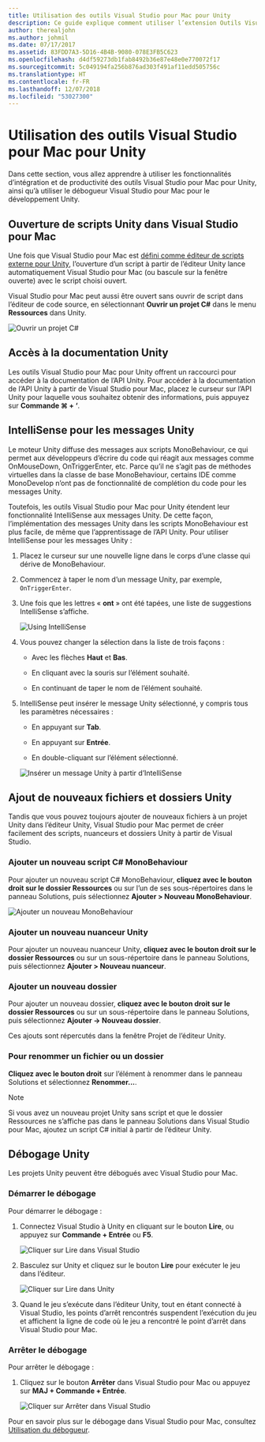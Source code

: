 ```yaml
---
title: Utilisation des outils Visual Studio pour Mac pour Unity
description: Ce guide explique comment utiliser l’extension Outils Visual Studio pour Mac pour Unity
author: therealjohn
ms.author: johmil
ms.date: 07/17/2017
ms.assetid: 83FDD7A3-5D16-4B4B-9080-078E3FB5C623
ms.openlocfilehash: d4df59273db1fab8492b36e87e48e0e770072f17
ms.sourcegitcommit: 5c049194fa256b876ad303f491af11edd505756c
ms.translationtype: HT
ms.contentlocale: fr-FR
ms.lasthandoff: 12/07/2018
ms.locfileid: "53027300"
---
```

# <a name="using-visual-studio-for-mac-tools-for-unity"></a>Utilisation des outils Visual Studio pour Mac pour Unity

Dans cette section, vous allez apprendre à utiliser les fonctionnalités d’intégration et de productivité des outils Visual Studio pour Mac pour Unity, ainsi qu’à utiliser le débogueur Visual Studio pour Mac pour le développement Unity.

## <a name="opening-unity-scripts-in-visual-studio-for-mac"></a>Ouverture de scripts Unity dans Visual Studio pour Mac

Une fois que Visual Studio pour Mac est [défini comme éditeur de scripts externe pour Unity](setup-vsmac-tools-unity.md#configure-unity-for-use-with-visual-studio-for-mac), l’ouverture d’un script à partir de l’éditeur Unity lance automatiquement Visual Studio pour Mac (ou bascule sur la fenêtre ouverte) avec le script choisi ouvert.

Visual Studio pour Mac peut aussi être ouvert sans ouvrir de script dans l’éditeur de code source, en sélectionnant **Ouvrir un projet C#** dans le menu **Ressources** dans Unity.

![Ouvrir un projet C#](media/using-vsmac-tools-unity-image1.png)

## <a name="unity-documentation-access"></a>Accès à la documentation Unity

Les outils Visual Studio pour Mac pour Unity offrent un raccourci pour accéder à la documentation de l’API Unity. Pour accéder à la documentation de l’API Unity à partir de Visual Studio pour Mac, placez le curseur sur l’API Unity pour laquelle vous souhaitez obtenir des informations, puis appuyez sur **Commande ⌘ + ‘**.

## <a name="intellisense-for-unity-messages"></a>IntelliSense pour les messages Unity
Le moteur Unity diffuse des messages aux scripts MonoBehaviour, ce qui permet aux développeurs d’écrire du code qui réagit aux messages comme OnMouseDown, OnTriggerEnter, etc. Parce qu’il ne s’agit pas de méthodes virtuelles dans la classe de base MonoBehaviour, certains IDE comme MonoDevelop n’ont pas de fonctionnalité de complétion du code pour les messages Unity.

Toutefois, les outils Visual Studio pour Mac pour Unity étendent leur fonctionnalité IntelliSense aux messages Unity. De cette façon, l’implémentation des messages Unity dans les scripts MonoBehaviour est plus facile, de même que l’apprentissage de l’API Unity. Pour utiliser IntelliSense pour les messages Unity :

1. Placez le curseur sur une nouvelle ligne dans le corps d’une classe qui dérive de MonoBehaviour.

2. Commencez à taper le nom d’un message Unity, par exemple, `OnTriggerEnter`.

3. Une fois que les lettres « **ont** » ont été tapées, une liste de suggestions IntelliSense s’affiche.

   ![Using IntelliSense](media/using-vsmac-tools-unity-image2.png)

4. Vous pouvez changer la sélection dans la liste de trois façons :

   * Avec les flèches **Haut** et **Bas**.

   * En cliquant avec la souris sur l’élément souhaité.

   * En continuant de taper le nom de l’élément souhaité.

5. IntelliSense peut insérer le message Unity sélectionné, y compris tous les paramètres nécessaires :

   * En appuyant sur **Tab**.

   * En appuyant sur **Entrée**.

   * En double-cliquant sur l’élément sélectionné.

   ![Insérer un message Unity à partir d’IntelliSense](media/using-vsmac-tools-unity-image3.png)

## <a name="adding-new-unity-files-and-folders"></a>Ajout de nouveaux fichiers et dossiers Unity

Tandis que vous pouvez toujours ajouter de nouveaux fichiers à un projet Unity dans l’éditeur Unity, Visual Studio pour Mac permet de créer facilement des scripts, nuanceurs et dossiers Unity à partir de Visual Studio.

### <a name="add-a-new-c-monobehaviour-script"></a>Ajouter un nouveau script C# MonoBehaviour

Pour ajouter un nouveau script C# MonoBehaviour, **cliquez avec le bouton droit sur le dossier Ressources** ou sur l’un de ses sous-répertoires dans le panneau Solutions, puis sélectionnez **Ajouter > Nouveau MonoBehaviour**.

![Ajouter un nouveau MonoBehaviour](media/using-vsmac-tools-unity-image4.png)

### <a name="add-a-new-unity-shader"></a>Ajouter un nouveau nuanceur Unity

Pour ajouter un nouveau nuanceur Unity, **cliquez avec le bouton droit sur le dossier Ressources** ou sur un sous-répertoire dans le panneau Solutions, puis sélectionnez **Ajouter > Nouveau nuanceur**.

### <a name="add-a-new-folder"></a>Ajouter un nouveau dossier

Pour ajouter un nouveau dossier, **cliquez avec le bouton droit sur le dossier Ressources** ou sur un sous-répertoire dans le panneau Solutions, puis sélectionnez **Ajouter -> Nouveau dossier**.

Ces ajouts sont répercutés dans la fenêtre Projet de l’éditeur Unity.

### <a name="to-rename-a-file-or-folder"></a>Pour renommer un fichier ou un dossier
**Cliquez avec le bouton droit** sur l’élément à renommer dans le panneau Solutions et sélectionnez **Renommer...**.

> [!NOTE]
> Si vous avez un nouveau projet Unity sans script et que le dossier Ressources ne s’affiche pas dans le panneau Solutions dans Visual Studio pour Mac, ajoutez un script C# initial à partir de l’éditeur Unity.

## <a name="unity-debugging"></a>Débogage Unity

Les projets Unity peuvent être débogués avec Visual Studio pour Mac.

### <a name="start-debugging"></a>Démarrer le débogage

Pour démarrer le débogage :

1. Connectez Visual Studio à Unity en cliquant sur le bouton **Lire**, ou appuyez sur **Commande + Entrée** ou **F5**.

   ![Cliquer sur Lire dans Visual Studio](media/using-vsmac-tools-unity-image5.png)

2. Basculez sur Unity et cliquez sur le bouton **Lire** pour exécuter le jeu dans l’éditeur.

   ![Cliquer sur Lire dans Unity](media/using-vsmac-tools-unity-image6.png)

3. Quand le jeu s’exécute dans l’éditeur Unity, tout en étant connecté à Visual Studio, les points d’arrêt rencontrés suspendent l’exécution du jeu et affichent la ligne de code où le jeu a rencontré le point d’arrêt dans Visual Studio pour Mac.

### <a name="stop-debugging"></a>Arrêter le débogage

Pour arrêter le débogage :

1. Cliquez sur le bouton **Arrêter** dans Visual Studio pour Mac ou appuyez sur **MAJ + Commande + Entrée**.

   ![Cliquer sur Arrêter dans Visual Studio](media/using-vsmac-tools-unity-image7.png)

Pour en savoir plus sur le débogage dans Visual Studio pour Mac, consultez [Utilisation du débogueur](debugging.md).
